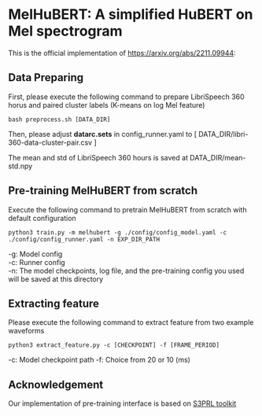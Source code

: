 # MelHuBERT: A simplified HuBERT on Mel spectrogram
This is the official implementation of https://arxiv.org/abs/2211.09944:

## Data Preparing
First, please execute the following command to prepare LibriSpeech 360 horus and paired cluster labels (K-means on log Mel feature)
```
bash preprocess.sh [DATA_DIR]
```

Then, please adjust **datarc.sets** in config_runner.yaml to [ DATA_DIR/libri-360-data-cluster-pair.csv ]

The mean and std of LibriSpeech 360 hours is saved at DATA_DIR/mean-std.npy

## Pre-training MelHuBERT from scratch
Execute the following command to pretrain MelHuBERT from scratch with default configuration
```
python3 train.py -m melhubert -g ./config/config_model.yaml -c ./config/config_runner.yaml -n EXP_DIR_PATH 
```
-g: Model config \
-c: Runner config \
-n: The model checkpoints, log file, and the pre-training config you used will be saved at this directory 

<!-- ## Pretrained Models 
Please execute the following command to download the pretrained MelHuBERT 
```
wget --load-cookies /tmp/cookies.txt "https://docs.google.com/uc?export=download&confirm=$(wget --quiet --save-cookies /tmp/cookies.txt --keep-session-cookies --no-check-certificate 'https://docs.google.com/uc?export=download&id=10r8tC-KRwHs83OU4-UGYfshZDUsy9erS' -O- | sed -rn 's/.*confirm=([0-9A-Za-z_]+).*/\1\n/p')&id=10r8tC-KRwHs83OU4-UGYfshZDUsy9erS" -O melhubert-libri360-20fp.ckpt && rm -rf /tmp/cookies.txt
``` -->

## Extracting feature 
Please execute the following command to extract feature from two example waveforms
```
python3 extract_feature.py -c [CHECKPOINT] -f [FRAME_PERIOD]
```

-c: Model checkpoint path
-f: Choice from 20 or 10 (ms)

## Acknowledgement 
Our implementation of pre-training interface is based on [S3PRL toolkit](https://github.com/s3prl/s3prl)
